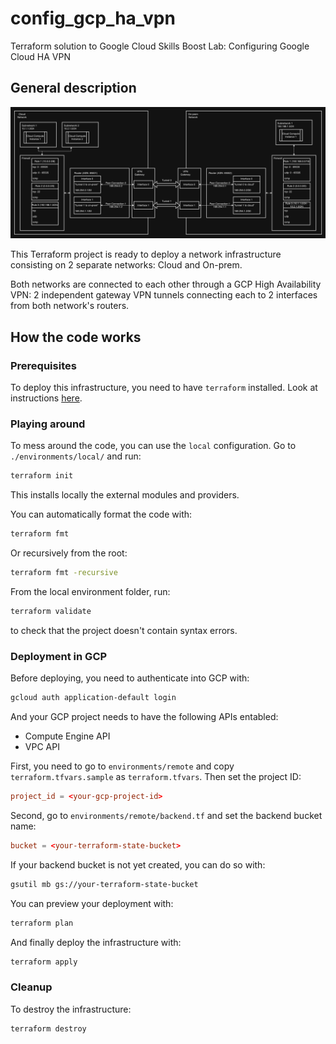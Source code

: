 # config_gcp_ha_vpn
Terraform solution to Google Cloud Skills Boost Lab: Configuring Google Cloud HA VPN

## General description

![Network architecture diagram](./network_architecture.png)

This Terraform project is ready to deploy a network infrastructure consisting on 2 separate networks: Cloud and On-prem.

Both networks are connected to each other through a GCP High Availability VPN: 2 independent gateway VPN tunnels connecting each to 2 interfaces from both network's routers.

## How the code works

### Prerequisites

To deploy this infrastructure, you need to have `terraform` installed. Look at instructions [here](https://developer.hashicorp.com/terraform/install).

### Playing around

To mess around the code, you can use the `local` configuration. Go to `./environments/local/` and run:
```sh
terraform init
```
This installs locally the external modules and providers.

You can automatically format the code with:
```sh
terraform fmt
```
Or recursively from the root:
```sh
terraform fmt -recursive
```

From the local environment folder, run:
```sh
terraform validate
```
to check that the project doesn't contain syntax errors.

### Deployment in GCP

Before deploying, you need to authenticate into GCP with:
```sh
gcloud auth application-default login
```

And your GCP project needs to have the following APIs entabled:

- Compute Engine API
- VPC API

First, you need to go to `environments/remote` and copy `terraform.tfvars.sample` as `terraform.tfvars`. Then set the project ID:
```conf
project_id = <your-gcp-project-id>
```

Second, go to `environments/remote/backend.tf` and set the backend bucket name:
```conf
bucket = <your-terraform-state-bucket>
```

If your backend bucket is not yet created, you can do so with:
```sh
gsutil mb gs://your-terraform-state-bucket
```

You can preview your deployment with:
```sh
terraform plan
```

And finally deploy the infrastructure with:
```sh
terraform apply
```

### Cleanup
To destroy the infrastructure:
```sh
terraform destroy
```

